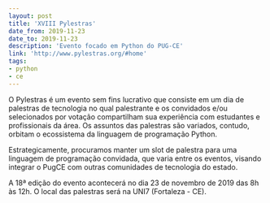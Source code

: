 ```yaml
---
layout: post
title: 'XVIII Pylestras'
date_from: 2019-11-23
date_to: 2019-11-23
description: 'Evento focado em Python do PUG-CE'
link: 'http://www.pylestras.org/#home'
tags:
- python
- ce
---
```


O Pylestras é um evento sem fins lucrativo que consiste em um​ dia de palestras de tecnologia no qual palestrante e os convidados e/ou selecionados por votação compartilham sua experiência com estudantes e profissionais da área. Os assuntos das palestras são variados, contudo, orbitam o ecossistema da linguagem de programação​ Python.

Estrategicamente, procuramos manter um slot​ de palestra para uma linguagem de​ programação convidada, que varia entre os eventos, visando integrar o PugCE com outras comunidades de tecnologia do estado.

A 18ª edição do evento acontecerá no dia 23 de novembro de 2019 das 8h às 12h.
O local das palestras será na UNI7 (Fortaleza - CE).